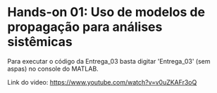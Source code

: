 # Hands-on 01: Uso de modelos de propagação para análises sistêmicas

Para executar o código da Entrega_03 basta digitar 'Entrega_03' (sem aspas) no console do MATLAB.

Link do video: https://www.youtube.com/watch?v=v0uZKAFr3oQ